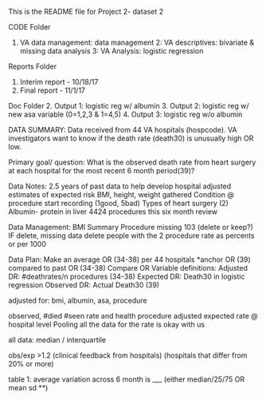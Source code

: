 This is the README file for Project 2- dataset 2

CODE Folder 
1. VA data management: data management
2: VA descriptives: bivariate & missing data analysis
3: VA Analysis: logistic regression

Reports Folder
1. Interim report - 10/18/17
2. Final report - 11/1/17

Doc Folder
2. Output 1: logistic reg w/ albumin
3. Output 2: logistic reg w/ new asa variable (0=1,2,3 & 1=4,5)
4. Output 3: logistic reg w/o albumin
 

DATA SUMMARY:
Data received from 44 VA hospitals (hospcode).
VA investigators want to know if the death rate (death30) is unusually high OR low. 

Primary goal/ question: What is the observed death rate from heart surgery at each hospital for the most recent 6 month period(39)?  

Data Notes:
2.5 years of past data to help develop hospital adjusted estimates of expected risk
BMI, height, weight gathered
Condition @ procedure start recording (1good, 5bad)
Types of heart surgery (2)
Albumin- protein in liver
4424 procedures this six month review

Data Management:
BMI Summary
Procedure missing 103 (delete or keep?) IF delete, missing data
delete people with the 2 procedure 
rate as percents or per 1000

Data Plan:
Make an average OR (34-38) per 44 hospitals
*anchor OR (39) compared to past OR (34-38)
Compare OR 
Variable definitions:
Adjusted DR: #deathrates/n procedures (34-38)
Expected DR: Death30 in logistic regression
Observed DR: Actual Death30 (39) 

adjusted for: bmi, albumin, asa, procedure

observed, #died #seen rate and health procedure adjusted expected rate @ hospital level
Pooling all the data for the rate is okay with us


all data: median / interquartile 

obs/exp >1.2 (clinical feedback from hospitals) (hospitals that differ from 20% or more)

table 1: average variation across 6 month is ___ (either median/25/75 OR mean sd **) 

	 